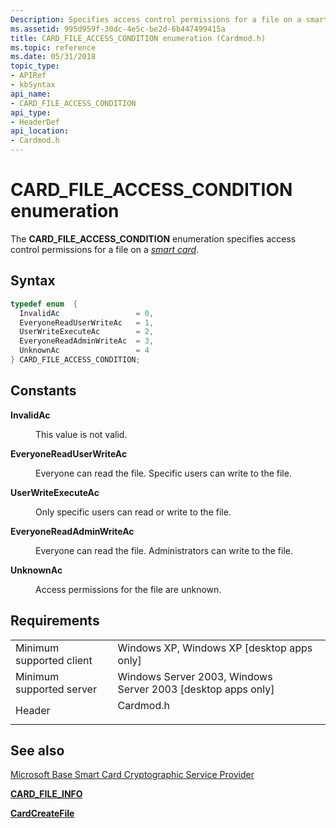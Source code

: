```yaml
---
Description: Specifies access control permissions for a file on a smart card.
ms.assetid: 995d959f-30dc-4e5c-be2d-6b447499415a
title: CARD_FILE_ACCESS_CONDITION enumeration (Cardmod.h)
ms.topic: reference
ms.date: 05/31/2018
topic_type: 
- APIRef
- kbSyntax
api_name: 
- CARD_FILE_ACCESS_CONDITION
api_type: 
- HeaderDef
api_location: 
- Cardmod.h
---
```


# CARD\_FILE\_ACCESS\_CONDITION enumeration

The **CARD\_FILE\_ACCESS\_CONDITION** enumeration specifies access control permissions for a file on a [*smart card*](../secgloss/s-gly.md).

## Syntax


```C++
typedef enum  { 
  InvalidAc                 = 0,
  EveryoneReadUserWriteAc   = 1,
  UserWriteExecuteAc        = 2,
  EveryoneReadAdminWriteAc  = 3,
  UnknownAc                 = 4
} CARD_FILE_ACCESS_CONDITION;
```



## Constants

<dl> <dt>

<span id="InvalidAc"></span><span id="invalidac"></span><span id="INVALIDAC"></span>**InvalidAc**
</dt> <dd>

This value is not valid.

</dd> <dt>

<span id="EveryoneReadUserWriteAc"></span><span id="everyonereaduserwriteac"></span><span id="EVERYONEREADUSERWRITEAC"></span>**EveryoneReadUserWriteAc**
</dt> <dd>

Everyone can read the file. Specific users can write to the file.

</dd> <dt>

<span id="UserWriteExecuteAc"></span><span id="userwriteexecuteac"></span><span id="USERWRITEEXECUTEAC"></span>**UserWriteExecuteAc**
</dt> <dd>

Only specific users can read or write to the file.

</dd> <dt>

<span id="EveryoneReadAdminWriteAc"></span><span id="everyonereadadminwriteac"></span><span id="EVERYONEREADADMINWRITEAC"></span>**EveryoneReadAdminWriteAc**
</dt> <dd>

Everyone can read the file. Administrators can write to the file.

</dd> <dt>

<span id="UnknownAc"></span><span id="unknownac"></span><span id="UNKNOWNAC"></span>**UnknownAc**
</dt> <dd>

Access permissions for the file are unknown.

</dd> </dl>

## Requirements



|                                     |                                                                                      |
|-------------------------------------|--------------------------------------------------------------------------------------|
| Minimum supported client<br/> | Windows XP, Windows XP \[desktop apps only\]<br/>                              |
| Minimum supported server<br/> | Windows Server 2003, Windows Server 2003 \[desktop apps only\]<br/>            |
| Header<br/>                   | <dl> <dt>Cardmod.h</dt> </dl> |



## See also

<dl> <dt>

[Microsoft Base Smart Card Cryptographic Service Provider](/previous-versions/windows/desktop/secsmart/microsoft-base-smart-card-cryptographic-service-provider)
</dt> <dt>

[**CARD\_FILE\_INFO**](/previous-versions/windows/desktop/secsmart/card-file-info)
</dt> <dt>

[**CardCreateFile**](/previous-versions/windows/desktop/secsmart/cardcreatefile)
</dt> </dl>

 

 